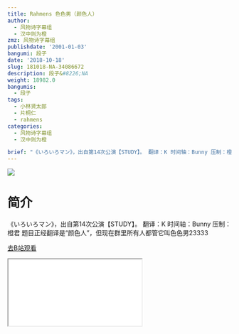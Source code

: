 ```yaml
---
title: Rahmens 色色男（颜色人）
author:
  - 风物诗字幕组
  - 汉中则为橙
zmz: 风物诗字幕组
publishdate: '2001-01-03'
bangumi: 段子
date: '2018-10-18'
slug: 181018-NA-34086672
description: 段子&#8226;NA
weight: 18982.0
bangumis:
  - 段子
tags:
  - 小林贤太郎
  - 片桐仁
  - rahmens
categories:
  - 风物诗字幕组
  - 汉中则为橙

brief: "《いろいろマン》，出自第14次公演【STUDY】。 翻译：K 时间轴：Bunny 压制：橙君 题目正经翻译是“颜色人”，但现在群里所有人都管它叫色色男23333"
---
```

![](https://i.imgur.com/4QymsxD.jpg)
# 简介  
《いろいろマン》，出自第14次公演【STUDY】。
翻译：K 时间轴：Bunny 压制：橙君
题目正经翻译是“颜色人”，但现在群里所有人都管它叫色色男23333  

[去B站观看](https://www.bilibili.com/video/av34086672/)
<div class ="resp-container"><iframe class="testiframe" src="//player.bilibili.com/player.html?aid=34086672"", scrolling="no", allowfullscreen="true" > </iframe></div> 
